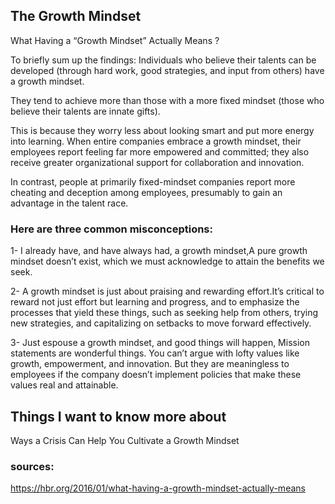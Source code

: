 ## The Growth Mindset

What Having a “Growth Mindset” Actually Means ?

To briefly sum up the findings: Individuals who believe their talents can be developed (through hard work, good strategies, and input from others) have a growth mindset. 

They tend to achieve more than those with a more fixed mindset (those who believe their talents are innate gifts). 

This is because they worry less about looking smart and put more energy into learning. When entire companies embrace a growth mindset, their employees report feeling far more empowered and committed; they also receive greater organizational support for collaboration and innovation. 

In contrast, people at primarily fixed-mindset companies report more cheating and deception among employees, presumably to gain an advantage in the talent race.


### Here are three common misconceptions: 

1- I already have, and have always had, a growth mindset,A pure growth mindset doesn’t exist, which we must acknowledge to attain the benefits we seek. 

2- A growth mindset is just about praising and rewarding effort.It’s critical to reward not just effort but learning and progress, and to emphasize the processes that yield these things, such as seeking help from others, trying new strategies, and capitalizing on setbacks to move forward effectively.

3- Just espouse a growth mindset, and good things will happen, Mission statements are wonderful things. You can’t argue with lofty values like growth, empowerment, and innovation. But they are meaningless to employees if the company doesn’t implement policies that make these values real and attainable.

## Things I want to know more about
Ways a Crisis Can Help You Cultivate a Growth Mindset

### sources:
 https://hbr.org/2016/01/what-having-a-growth-mindset-actually-means
